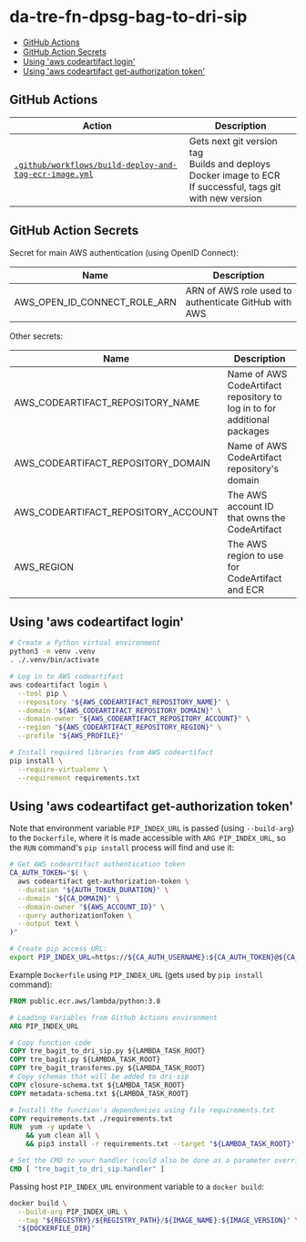 # da-tre-fn-dpsg-bag-to-dri-sip

* [GitHub Actions](#github-actions)
* [GitHub Action Secrets](#github-action-secrets)
* [Using 'aws codeartifact login'](#using-aws-codeartifact-login)
* [Using 'aws codeartifact get-authorization token'](#using-aws-codeartifact-get-authorization-token)

## GitHub Actions

| Action | Description |
| --- | --- |
| [`.github/workflows/build-deploy-and-tag-ecr-image.yml`](.github/workflows/build-deploy-and-tag-ecr-image.yml) | Gets next git version tag<br>Builds and deploys Docker image to ECR<br>If successful, tags git with new version |

## GitHub Action Secrets

Secret for main AWS authentication (using OpenID Connect):

| Name                         | Description                                          |
| ---------------------------- | ---------------------------------------------------- |
| AWS_OPEN_ID_CONNECT_ROLE_ARN | ARN of AWS role used to authenticate GitHub with AWS |

Other secrets:

| Name                                | Description                                                              |
| ----------------------------------- | ------------------------------------------------------------------------ |
| AWS_CODEARTIFACT_REPOSITORY_NAME    | Name of AWS CodeArtifact repository to log in to for additional packages |
| AWS_CODEARTIFACT_REPOSITORY_DOMAIN  | Name of AWS CodeArtifact repository's domain                             |
| AWS_CODEARTIFACT_REPOSITORY_ACCOUNT | The AWS account ID that owns the CodeArtifact                            |
| AWS_REGION                          | The AWS region to use for CodeArtifact and ECR                           |

## Using 'aws codeartifact login'

```bash
# Create a Python virtual environment
python3 -m venv .venv
. ./.venv/bin/activate

# Log in to AWS codeartifact
aws codeartifact login \
  --tool pip \
  --repository "${AWS_CODEARTIFACT_REPOSITORY_NAME}" \
  --domain "${AWS_CODEARTIFACT_REPOSITORY_DOMAIN}" \
  --domain-owner "${AWS_CODEARTIFACT_REPOSITORY_ACCOUNT}" \
  --region "${AWS_CODEARTIFACT_REPOSITORY_REGION}" \
  --profile "${AWS_PROFILE}"

# Install required libraries from AWS codeartifact
pip install \
  --require-virtualenv \
  --requirement requirements.txt
```

## Using 'aws codeartifact get-authorization token'

Note that environment variable `PIP_INDEX_URL` is passed (using `--build-arg`)
to the `Dockerfile`, where it is made accessible with `ARG PIP_INDEX_URL`, so
the `RUN` command's `pip install` process will find and use it:

```bash
# Get AWS codeartifact authentication token
CA_AUTH_TOKEN="$( \
  aws codeartifact get-authorization-token \
  --duration "${AUTH_TOKEN_DURATION}" \
  --domain "${CA_DOMAIN}" \
  --domain-owner "${AWS_ACCOUNT_ID}" \
  --query authorizationToken \
  --output text \
)"

# Create pip access URL:
export PIP_INDEX_URL=https://${CA_AUTH_USERNAME}:${CA_AUTH_TOKEN}@${CA_DOMAIN}-${AWS_ACCOUNT_ID}.d.codeartifact.${AWS_REGION}.amazonaws.com/pypi/${CA_REPOSITORY_NAME}/simple/"
```

Example `Dockerfile` using `PIP_INDEX_URL` (gets used by `pip install` command):

```dockerfile
FROM public.ecr.aws/lambda/python:3.8

# Loading Variables from Github Actions environment
ARG PIP_INDEX_URL

# Copy function code
COPY tre_bagit_to_dri_sip.py ${LAMBDA_TASK_ROOT}
COPY tre_bagit.py ${LAMBDA_TASK_ROOT}
COPY tre_bagit_transforms.py ${LAMBDA_TASK_ROOT}
# Copy schemas that will be added to dri-sip
COPY closure-schema.txt ${LAMBDA_TASK_ROOT}
COPY metadata-schema.txt ${LAMBDA_TASK_ROOT}

# Install the function's dependencies using file requirements.txt
COPY requirements.txt ./requirements.txt
RUN  yum -y update \
    && yum clean all \
    && pip3 install -r requirements.txt --target "${LAMBDA_TASK_ROOT}"

# Set the CMD to your handler (could also be done as a parameter override outside of the Dockerfile)
CMD [ "tre_bagit_to_dri_sip.handler" ]
```

Passing host `PIP_INDEX_URL` environment variable to a `docker build`:

```bash
docker build \
  --build-arg PIP_INDEX_URL \
  --tag "${REGISTRY}/${REGISTRY_PATH}/${IMAGE_NAME}:${IMAGE_VERSION}" \
  "${DOCKERFILE_DIR}"
```
 